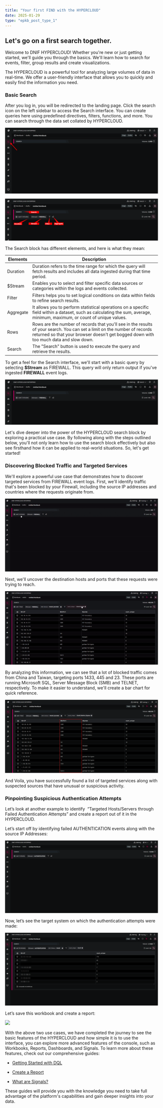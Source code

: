 ```yaml
---
title: "Your first FIND with the HYPERCLOUD"
date: 2025-01-29
type: "epkb_post_type_1"
---
```


## **Let's go on a first search together.**

Welcome to DNIF HYPERCLOUD! Whether you're new or just getting started, we'll guide you through the basics. We'll learn how to search for events, filter, group results and create visualizations.  
  
The HYPERCLOUD is a powerful tool for analyzing large volumes of data in real-time. We offer a user-friendly interface that allows you to quickly and easily find the information you need.

### **Basic Search**

After you log in, you will be redirected to the landing page. Click the search icon on the left sidebar to access the Search interface. You can create queries here using predefined directives, filters, functions, and more. You can search through the data set collated by HYPERCLOUD.

![](./images-%20Your%20first%20FIND%20with%20the%20HYPERCLOUD/Your-first-FIND-with-the-HYPERCLOUD-1.webp)

![](./images-%20Your%20first%20FIND%20with%20the%20HYPERCLOUD/Your-first-FIND-with-the-HYPERCLOUD-2.webp)

The Search block has different elements, and here is what they mean:

| **Elements** | **Description** |
| --- | --- |
| Duration | Duration refers to the time range for which the query will fetch results and includes all data ingested during that time period. |
| $Stream | Enables you to select and filter specific data sources or categories within the logs and events collected. |
| Filter | Filters helps you to set logical conditions on data within fields to refine search results. |
| Aggregate | It allows you to perform statistical operations on a specific field within a dataset, such as calculating the sum, average, minimum, maximum, or count of unique values. |
| Rows | Rows are the number of records that you'll see in the results of your search. You can set a limit on the number of records returned so that your browser doesn't get bogged down with too much data and slow down. |
| Search | The "Search" button is used to execute the query and retrieve the results. |

To get a feel for the Search interface, we'll start with a basic query by selecting **$Stream** as FIREWALL. This query will only return output if you've ingested **FIREWALL** event logs.

![](./images-%20Your%20first%20FIND%20with%20the%20HYPERCLOUD/Your-first-FIND-with-the-HYPERCLOUD-3.webp)

Let's dive deeper into the power of the HYPERCLOUD search block by exploring a practical use case. By following along with the steps outlined below, you'll not only learn how to use the search block effectively but also see firsthand how it can be applied to real-world situations. So, let's get started!

### **Discovering Blocked Traffic and Targeted Services**

We'll explore a powerful use case that demonstrates how to discover targeted services from FIREWALL event logs. First, we'll identify traffic that's been blocked by your Firewall, including the source IP addresses and countries where the requests originate from.

![](./images-%20Your%20first%20FIND%20with%20the%20HYPERCLOUD/Your-first-FIND-with-the-HYPERCLOUD-4.webp)

Next, we'll uncover the destination hosts and ports that these requests were trying to reach.

![](./images-%20Your%20first%20FIND%20with%20the%20HYPERCLOUD/Your-first-FIND-with-the-HYPERCLOUD-5.webp)

By analyzing this information, we can see that a lot of blocked traffic comes from China and Taiwan, targeting ports 1433, 445 and 23. These ports are running Microsoft SQL, Server Message Block (SMB) and TELNET, respectively. To make it easier to understand, we'll create a bar chart for quick reference.

![](./images-%20Your%20first%20FIND%20with%20the%20HYPERCLOUD/Your-first-FIND-with-the-HYPERCLOUD-6.webp)

And Voila, you have successfully found a list of targeted services along with suspected sources that have unusual or suspicious activity.

### **Pinpointing Suspicious Authentication Attempts**

Let’s look at another example to identify  “Targeted Hosts/Servers through Failed Authentication Attempts” and create a report out of it in the HYPERCLOUD.

Let’s start off by identifying failed AUTHENTICATION events along with the source IP Addresses:

![](./images-%20Your%20first%20FIND%20with%20the%20HYPERCLOUD/Your-first-FIND-with-the-HYPERCLOUD-7.webp)

Now, let’s see the target system on which the authentication attempts were made:

![](./images-%20Your%20first%20FIND%20with%20the%20HYPERCLOUD/Your-first-FIND-with-the-HYPERCLOUD-8.webp)

Let’s save this workbook and create a report:

![](./images-%20Your%20first%20FIND%20with%20the%20HYPERCLOUD/Your-first-FIND-with-the-HYPERCLOUD-9.webp)

With the above two use cases, we have completed the journey to see the basic features of the HYPERCLOUD and how simple it is to use the interface, you can explore more advanced features of the console, such as Workbooks, Reports, Dashboards, and Signals. To learn more about these features, check out our comprehensive guides:

- [Getting Started with DQL](https://dnif.it/kb/dnif-query-language-dql-language/dql-right-from-start/dql-right-from-the-start/)

- [Create a Report](https://dnif.it/kb/manage-reports/create-a-report-2/)

- [What are Signals?](https://dnif.it/kb/security-monitoring/investigate-signals/what-are-signals/)

These guides will provide you with the knowledge you need to take full advantage of the platform's capabilities and gain deeper insights into your data.
